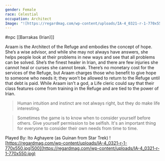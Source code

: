```yaml
---
gender: Female
race: Celestial
occupation: Architect
Image: "![https://regardmag.com/wp-content/uploads/IA-4_0321-r-1-770x550.jpg|500](https://regardmag.com/wp-content/uploads/IA-4_0321-r-1-770x550.jpg)"
---
```

 #npc [[Barrakas (Irian)]]

Araam is the Architect of the Refuge and embodies the concept of hope. She’s a wise advisor, and while she may not always have answers, she helps people look at their problems in new ways and see that all problems can be solved. She’s the finest healer in Irian, and there are few injuries she cannot heal or curses she cannot break. There’s no monetary cost for the services of the Refuge, but Araam charges those who benefit to give hope to someone who needs it; they won’t be allowed to return to the Refuge until that debt is paid. While Araam isn’t a god, a Life cleric could say that their class features come from training in the Refuge and are tied to the power of Irian.

>Human intuition and instinct are not always right, but they do make life interesting.

>Sometimes the game is to know when to consider yourself before others. Give yourself permission to be selfish. It's an important thing for everyone to consider their own needs from time to time.

Played By: Ito Aghayere (as Guinan from Star Trek)
![https://regardmag.com/wp-content/uploads/IA-4_0321-r-1-770x550.jpg|500](https://regardmag.com/wp-content/uploads/IA-4_0321-r-1-770x550.jpg)
